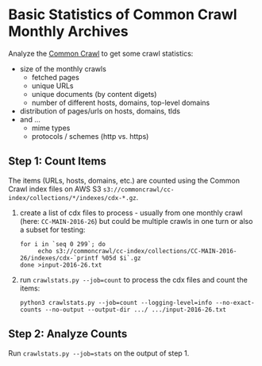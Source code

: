 Basic Statistics of Common Crawl Monthly Archives
=================================================

Analyze the [Common Crawl](http://commoncrawl.org/) to get some crawl statistics:
* size of the monthly crawls
  * fetched pages
  * unique URLs
  * unique documents (by content digets)
  * number of different hosts, domains, top-level domains
* distribution of pages/urls on hosts, domains, tlds
* and ...
  * mime types
  * protocols / schemes (http vs. https)


Step 1: Count Items
-------------------

The items (URLs, hosts, domains, etc.) are counted using the Common Crawl index files
on AWS S3 `s3://commoncrawl/cc-index/collections/*/indexes/cdx-*.gz`.

1. create a list of cdx files to process - usually from one monthly crawl (here: `CC-MAIN-2016-26`)
   but could be multiple crawls in one turn or also a subset for testing:
   ```
   for i in `seq 0 299`; do
        echo s3://commoncrawl/cc-index/collections/CC-MAIN-2016-26/indexes/cdx-`printf %05d $i`.gz
   done >input-2016-26.txt
   ``` 

2. run `crawlstats.py --job=count` to process the cdx files and count the items:
   ```
   python3 crawlstats.py --job=count --logging-level=info --no-exact-counts --no-output --output-dir .../ .../input-2016-26.txt
   ```

Step 2: Analyze Counts
----------------------

Run `crawlstats.py --job=stats` on the output of step 1.
